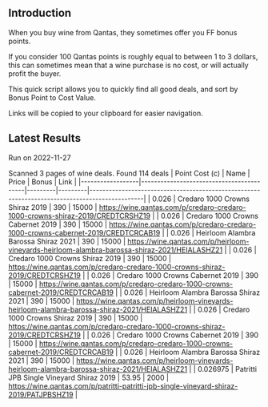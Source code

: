 ## Introduction

When you buy wine from Qantas, they sometimes offer you FF bonus points. 

If you consider 100 Qantas points is roughly equal to between 1 to 3 dollars, this can sometimes mean that a wine purchase is no cost, or will actually profit the buyer.

This quick script allows you to quickly find all good deals, and sort by Bonus Point to Cost Value.

Links will be copied to your clipboard for easier navigation.

## Latest Results

Run on 2022-11-27

Scanned 3 pages of wine deals.
Found 114 deals
|   Point Cost (c) | Name                                     |   Price |   Bonus | Link                                                                                          |
|------------------|------------------------------------------|---------|---------|-----------------------------------------------------------------------------------------------|
|         0.026    | Credaro 1000 Crowns Shiraz 2019          |  390    |   15000 | https://wine.qantas.com/p/credaro-credaro-1000-crowns-shiraz-2019/CREDTCRSHZ19                |
|         0.026    | Credaro 1000 Crowns Cabernet 2019        |  390    |   15000 | https://wine.qantas.com/p/credaro-credaro-1000-crowns-cabernet-2019/CREDTCRCAB19              |
|         0.026    | Heirloom Alambra Barossa Shiraz 2021     |  390    |   15000 | https://wine.qantas.com/p/heirloom-vineyards-heirloom-alambra-barossa-shiraz-2021/HEIALASHZ21 |
|         0.026    | Credaro 1000 Crowns Shiraz 2019          |  390    |   15000 | https://wine.qantas.com/p/credaro-credaro-1000-crowns-shiraz-2019/CREDTCRSHZ19                |
|         0.026    | Credaro 1000 Crowns Cabernet 2019        |  390    |   15000 | https://wine.qantas.com/p/credaro-credaro-1000-crowns-cabernet-2019/CREDTCRCAB19              |
|         0.026    | Heirloom Alambra Barossa Shiraz 2021     |  390    |   15000 | https://wine.qantas.com/p/heirloom-vineyards-heirloom-alambra-barossa-shiraz-2021/HEIALASHZ21 |
|         0.026    | Credaro 1000 Crowns Shiraz 2019          |  390    |   15000 | https://wine.qantas.com/p/credaro-credaro-1000-crowns-shiraz-2019/CREDTCRSHZ19                |
|         0.026    | Credaro 1000 Crowns Cabernet 2019        |  390    |   15000 | https://wine.qantas.com/p/credaro-credaro-1000-crowns-cabernet-2019/CREDTCRCAB19              |
|         0.026    | Heirloom Alambra Barossa Shiraz 2021     |  390    |   15000 | https://wine.qantas.com/p/heirloom-vineyards-heirloom-alambra-barossa-shiraz-2021/HEIALASHZ21 |
|         0.026975 | Patritti JPB Single Vineyard Shiraz 2019 |   53.95 |    2000 | https://wine.qantas.com/p/patritti-patritti-jpb-single-vineyard-shiraz-2019/PATJPBSHZ19       |

